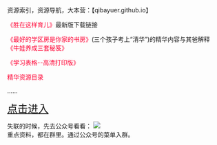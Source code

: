 <style type="text/css">
<!--
.style1 {color: #FF0033}
.style2 {font-size: 24px}
-->
</style>
</head>
<body>
<p>资源索引，资源导航，大本营：【qibayuer.github.io】  </p>
<p><span class="style1">《胜在这样育儿》</span>最新版下载链接</p>
<p><span class="style1">《最好的学区房是你家的书房》</span>(三个孩子考上“清华”)的精华内容与其爸解释<br>
  <span class="style1">《牛娃养成三套秘笈》</span></p>
<p class="style1">《学习表格--高清打印版》</p>
<p class="style1">精华资源目录</p>
<p>……</p>
<p><a href="https://www.yuque.com/beidou61/farl9q/mkbcgh" target="_blank" class="style2">点击进入</a></p>
<p>失联的时候，先去公众号看看：
  <img src="https://i.postimg.cc/JhYbXD9K/186.png">
  <br>
重点资料，都在群里。通过公众号的菜单入群。

</p>
